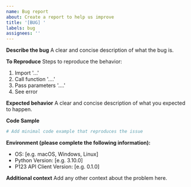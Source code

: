 ```yaml
---
name: Bug report
about: Create a report to help us improve
title: '[BUG] '
labels: bug
assignees: ''
---
```


**Describe the bug**
A clear and concise description of what the bug is.

**To Reproduce**
Steps to reproduce the behavior:
1. Import '...'
2. Call function '....'
3. Pass parameters '....'
4. See error

**Expected behavior**
A clear and concise description of what you expected to happen.

**Code Sample**
```python
# Add minimal code example that reproduces the issue
```

**Environment (please complete the following information):**
 - OS: [e.g. macOS, Windows, Linux]
 - Python Version: [e.g. 3.10.0]
 - P123 API Client Version: [e.g. 0.1.0]

**Additional context**
Add any other context about the problem here. 